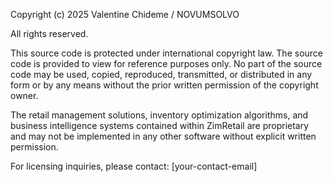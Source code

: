 Copyright (c) 2025 Valentine Chideme / NOVUMSOLVO

All rights reserved.

This source code is protected under international copyright law. The source code is provided to view for reference purposes only. No part of the source code may be used, copied, reproduced, transmitted, or distributed in any form or by any means without the prior written permission of the copyright owner.

The retail management solutions, inventory optimization algorithms, and business intelligence systems contained within ZimRetail are proprietary and may not be implemented in any other software without explicit written permission.

For licensing inquiries, please contact: [your-contact-email]
